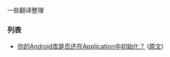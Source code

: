 一些翻译整理

### 列表
- [你的Android库是否还在Application中初始化？](https://github.com/iamyours/Translation/blob/master/zh/1.%E4%BD%A0%E7%9A%84Android%E5%BA%93%E6%98%AF%E5%90%A6%E8%BF%98%E5%9C%A8Application%E4%B8%AD%E5%88%9D%E5%A7%8B%E5%8C%96%EF%BC%9F.md) ([原文](https://github.com/iamyours/Translation/blob/master/en/1.Your%20android%20libraries%20should%20not%20ask%20for%20an%20application%20context.md)) 
